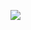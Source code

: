 ![](https://www.nta.go.jp/tmp/d1d2c7c6-c3e1-4de0-84c4-6c2e7805c391/images/9ed5a79f6b11cabe3f7a348a426e68e79dd75b141bbb2bc3ac19620b3b34fb4a.jpg)